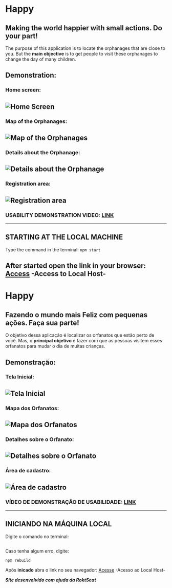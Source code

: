 # Happy
## Making the world happier with small actions. Do your part!

The purpose of this application is to locate the orphanages that are close to you. But the **main objective** is to get people to visit these orphanages to change the day of many children.

## Demonstration:
### Home screen:
![Home Screen](https://user-images.githubusercontent.com/60316602/96306444-0ff40380-0fd6-11eb-87f0-ebbea2e4b98b.png)
---
### Map of the Orphanages:
![Map of the Orphanages](https://user-images.githubusercontent.com/60316602/96306551-3e71de80-0fd6-11eb-8943-9b03154f7c67.png)
---
### Details about the Orphanage:
![Details about the Orphanage](https://user-images.githubusercontent.com/60316602/96306690-88f35b00-0fd6-11eb-94ff-469728414a3b.png)
---
### Registration area:
![Registration area](https://user-images.githubusercontent.com/60316602/96306752-ad4f3780-0fd6-11eb-9dc9-403b6173017c.png)
---
### USABILITY DEMONSTRATION VIDEO: [LINK](https://www.youtube.com/watch?v=i3ekiMQov2k&ab_channel=LucasHenrique)
---
## STARTING AT THE LOCAL MACHINE

Type the command in the terminal: ```npm start```

After **started** open the link in your browser: [Access](http://localhost:5500/) -Access to Local Host-
---
# Happy
## Fazendo o mundo mais Feliz com pequenas ações. Faça sua parte!

O objetivo dessa aplicação é localizar os orfanatos que estão perto de você. Mas, o **principal objetivo** é fazer com que as pessoas visitem esses orfanatos para mudar o dia de muitas crianças.

## Demonstração:
### Tela Inicial:
![Tela Inicial](https://user-images.githubusercontent.com/60316602/96306444-0ff40380-0fd6-11eb-87f0-ebbea2e4b98b.png)
---
### Mapa dos Orfanatos:
![Mapa dos Orfanatos](https://user-images.githubusercontent.com/60316602/96306551-3e71de80-0fd6-11eb-8943-9b03154f7c67.png)
---
### Detalhes sobre o Orfanato:
![Detalhes sobre o Orfanato](https://user-images.githubusercontent.com/60316602/96306690-88f35b00-0fd6-11eb-94ff-469728414a3b.png)
---
### Área de cadastro:
![Área de cadastro](https://user-images.githubusercontent.com/60316602/96306752-ad4f3780-0fd6-11eb-9dc9-403b6173017c.png)
---
### VÍDEO DE DEMONSTRAÇÃO DE USABILIDADE: [LINK](https://www.youtube.com/watch?v=i3ekiMQov2k&ab_channel=LucasHenrique)
---
## INICIANDO NA MÁQUINA LOCAL

Digite o comando no terminal: 
```npm start
```

Caso tenha algum erro, digite:
```npm install
npm rebuild
```

Após **inicado** abra o link no seu navegador: [Acesse](http://localhost:5500/) -Acesso ao Local Host-

__*Site desenvolvido com ajuda da RoktSeat*__
